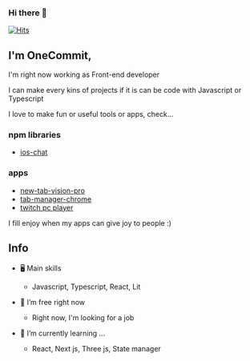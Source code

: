 ### Hi there 👋

[![Hits](https://hits.seeyoufarm.com/api/count/incr/badge.svg?url=https%3A%2F%2Fgithub.com%2Fkeepgo-studio%2Fhit-counter&count_bg=%2379C83D&title_bg=%23555555&icon=&icon_color=%23E7E7E7&title=hits&edge_flat=false)](https://hits.seeyoufarm.com)

## I'm OneCommit,

I'm right now working as Front-end developer

I can make every kins of projects if it is can be code with Javascript or Typescript

I love to make fun or useful tools or apps, check... 

### npm libraries

  - [ios-chat](https://github.com/keepgo-studio/ios-chat)

### apps

  - [new-tab-vision-pro](https://github.com/keepgo-studio/new-tab-vision-pro)
  - [tab-manager-chrome](https://keepgo-studio.github.io/tab-manager-homepage/#keepgo)
  - [twitch pc player](https://github.com/keepgo-studio/twitch-player)

I fill enjoy when my apps can give joy to people :)

## Info

- 🖥️ Main skills

  - Javascript, Typescript, React, Lit

- 🔭 I’m free right now

  - Right now, I'm looking for a job 
  
- 🌱 I’m currently learning ...

  -   React, Next js, Three js, State manager
<!--
**keepgo-studio/keepgo-studio** is a ✨ _special_ ✨ repository because its `README.md` (this file) appears on your GitHub profile.

Here are some ideas to get you started:

https://www.keepgo-blog.xyz/



- 👯 I’m looking to collaborate on ...
- 🤔 I’m looking for help with ...
- 💬 Ask me about ...
- 📫 How to reach me: ...
- 😄 Pronouns: ...
- ⚡ Fun fact: ...
-->
